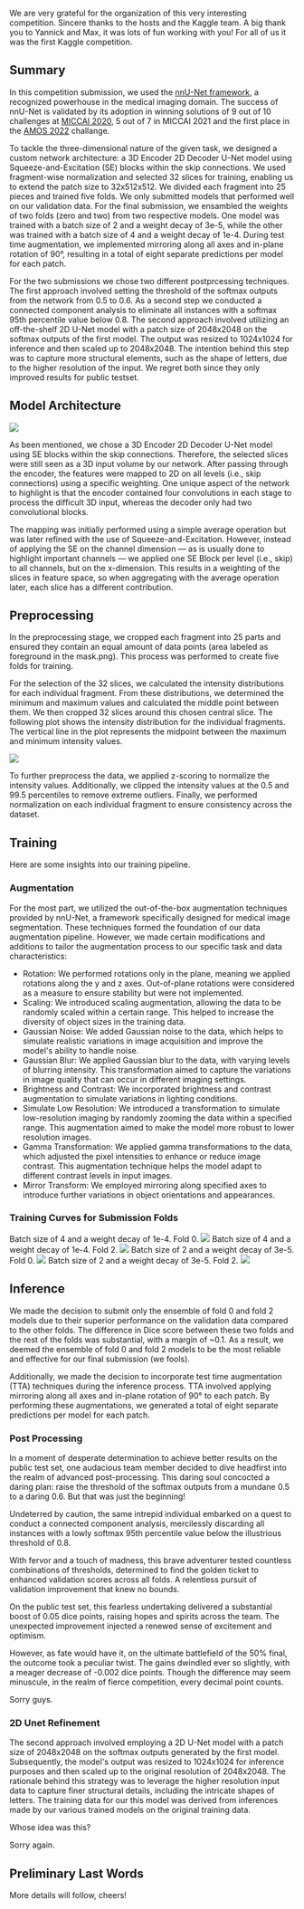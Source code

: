 We are very grateful for the organization of this very interesting competition. Sincere thanks to the hosts and the Kaggle team. A big thank you to Yannick and Max, it was lots of fun working with you! For all of us it was the first Kaggle competition. 

## Summary

In this competition submission, we used the [nnU-Net framework](https://github.com/MIC-DKFZ/nnUNet), a recognized powerhouse in the medical imaging domain. The success of nnU-Net is validated by its adoption in winning solutions of 9 out of 10 challenges at [MICCAI 2020](https://arxiv.org/abs/2101.00232), 5 out of 7 in MICCAI 2021 and the first place in the [AMOS 2022](https://amos22.grand-challenge.org/final-ranking/) challange.

To tackle the three-dimensional nature of the given task, we designed a custom network architecture: a 3D Encoder 2D Decoder U-Net model using Squeeze-and-Excitation (SE) blocks within the skip connections. We used fragment-wise normalization and selected 32 slices for training, enabling us to extend the patch size to 32x512x512. We divided each fragment into 25 pieces and trained five folds. We only submitted models that performed well on our validation data. For the final submission, we ensambled the weights of two folds (zero and two) from two respective models. One model was trained with a batch size of 2 and a weight decay of 3e-5, while the other was trained with a batch size of 4 and a weight decay of 1e-4. During test time augmentation, we implemented mirroring along all axes and in-plane rotation of 90°, resulting in a total of eight separate predictions per model for each patch. 

For the two submissions we chose two different postprcessing techniques. The first approach involved setting the threshold of the softmax outputs from the network from 0.5 to 0.6. As a second step we conducted a connected component analysis to eliminate all instances with a softmax 95th percentile value below 0.8. The second approach involved utilizing an off-the-shelf 2D U-Net model with a patch size of 2048x2048 on the softmax outputs of the first model. The output was resized to 1024x1024 for inference and then scaled up to 2048x2048. The intention behind this step was to capture more structural elements, such as the shape of letters, due to the higher resolution of the input. We regret both since they only improved results for public testset.

## Model Architecture

![](https://www.googleapis.com/download/storage/v1/b/kaggle-forum-message-attachments/o/inbox%2F6289140%2Fbf19626f416be872fbb0b56b92a6c585%2FModel.png?generation=1686847814703959&alt=media)

As been mentioned, we chose a 3D Encoder 2D Decoder U-Net model using SE blocks within the skip connections. Therefore, the selected slices were still seen as a 3D input volume by our network. After passing through the encoder, the features were mapped to 2D on all levels (i.e., skip connections) using a specific weighting. One unique aspect of the network to highlight is that the encoder contained four convolutions in each stage to process the difficult 3D input, whereas the decoder only had two convolutional blocks.

The mapping was initially performed using a simple average operation but was later refined with the use of Squeeze-and-Excitation. However, instead of applying the SE on the channel dimension — as is usually done to highlight important channels — we applied one SE Block per level (i.e., skip) to all channels, but on the x-dimension. This results in a weighting of the slices in feature space, so when aggregating with the average operation later, each slice has a different contribution.

## Preprocessing

In the preprocessing stage, we cropped each fragment into 25 parts and ensured they contain an equal amount of data points (area labeled as foreground in the mask.png). This process was performed to create five folds for training.

For the selection of the 32 slices, we calculated the intensity distributions for each individual fragment. From these distributions, we determined the minimum and maximum values and calculated the middle point between them. We then cropped 32 slices around this chosen central slice. The following plot shows the intensity distribution for the individual fragments. The vertical line in the plot represents the midpoint between the maximum and minimum intensity values.

![](https://www.googleapis.com/download/storage/v1/b/kaggle-forum-message-attachments/o/inbox%2F6289140%2F1fd4a8e4dbccd46f59d3ca92b19fb74d%2Fintesity_dist.png?generation=1686847846933995&alt=media)

To further preprocess the data, we applied z-scoring to normalize the intensity values. Additionally, we clipped the intensity values at the 0.5 and 99.5 percentiles to remove extreme outliers. Finally, we performed normalization on each individual fragment to ensure consistency across the dataset.

## Training

Here are some insights into our training pipeline.

### Augmentation

For the most part, we utilized the out-of-the-box augmentation techniques provided by nnU-Net, a framework specifically designed for medical image segmentation. These techniques formed the foundation of our data augmentation pipeline. However, we made certain modifications and additions to tailor the augmentation process to our specific task and data characteristics:

- Rotation: We performed rotations only in the plane, meaning we applied rotations along the y and z axes. Out-of-plane rotations were considered as a measure to ensure stability but were not implemented.
- Scaling: We introduced scaling augmentation, allowing the data to be randomly scaled within a certain range. This helped to increase the diversity of object sizes in the training data.
- Gaussian Noise: We added Gaussian noise to the data, which helps to simulate realistic variations in image acquisition and improve the model's ability to handle noise.
- Gaussian Blur: We applied Gaussian blur to the data, with varying levels of blurring intensity. This transformation aimed to capture the variations in image quality that can occur in different imaging settings.
- Brightness and Contrast: We incorporated brightness and contrast augmentation to simulate variations in lighting conditions.
- Simulate Low Resolution: We introduced a transformation to simulate low-resolution imaging by randomly zooming the data within a specified range. This augmentation aimed to make the model more robust to lower resolution images.
- Gamma Transformation: We applied gamma transformations to the data, which adjusted the pixel intensities to enhance or reduce image contrast. This augmentation technique helps the model adapt to different contrast levels in input images.
- Mirror Transform: We employed mirroring along specified axes to introduce further variations in object orientations and appearances.

### Training Curves for Submission Folds

Batch size of 4 and a weight decay of 1e-4. Fold 0.
![](https://www.googleapis.com/download/storage/v1/b/kaggle-forum-message-attachments/o/inbox%2F6289140%2Fb0086c8f134adc9b58a78097cec48151%2Fprogress_0_0.png?generation=1686847908240065&alt=media)
Batch size of 4 and a weight decay of 1e-4. Fold 2.
![](https://www.googleapis.com/download/storage/v1/b/kaggle-forum-message-attachments/o/inbox%2F6289140%2F5afa0a5b3cc9890b40155af6265c9617%2Fprogress_0_2.png?generation=1686847917423689&alt=media)
Batch size of 2 and a weight decay of 3e-5. Fold 0.
![](https://www.googleapis.com/download/storage/v1/b/kaggle-forum-message-attachments/o/inbox%2F6289140%2Facd870b03c91b9f4f6875b9d01a7858f%2Fprogress_1_0.png?generation=1686847926934043&alt=media)
Batch size of 2 and a weight decay of 3e-5. Fold 2.
![](https://www.googleapis.com/download/storage/v1/b/kaggle-forum-message-attachments/o/inbox%2F6289140%2F7cd38547bc3d2d76aa0050889c09ed2a%2Fprogress_1_2.png?generation=1686847935394605&alt=media)

## Inference

We made the decision to submit only the ensemble of fold 0 and fold 2 models due to their superior performance on the validation data compared to the other folds. The difference in Dice score between these two folds and the rest of the folds was substantial, with a margin of ~0.1. As a result, we deemed the ensemble of fold 0 and fold 2 models to be the most reliable and effective for our final submission (we fools).

Additionally, we made the decision to incorporate test time augmentation (TTA) techniques during the inference process. TTA involved applying mirroring along all axes and in-plane rotation of 90° to each patch. By performing these augmentations, we generated a total of eight separate predictions per model for each patch.

### Post Processing

In a moment of desperate determination to achieve better results on the public test set, one audacious team member decided to dive headfirst into the realm of advanced post-processing. This daring soul concocted a daring plan: raise the threshold of the softmax outputs from a mundane 0.5 to a daring 0.6. But that was just the beginning!

Undeterred by caution, the same intrepid individual embarked on a quest to conduct a connected component analysis, mercilessly discarding all instances with a lowly softmax 95th percentile value below the illustrious threshold of 0.8.

With fervor and a touch of madness, this brave adventurer tested countless combinations of thresholds, determined to find the golden ticket to enhanced validation scores across all folds. A relentless pursuit of validation improvement that knew no bounds.

On the public test set, this fearless undertaking delivered a substantial boost of 0.05 dice points, raising hopes and spirits across the team. The unexpected improvement injected a renewed sense of excitement and optimism.

However, as fate would have it, on the ultimate battlefield of the 50% final, the outcome took a peculiar twist. The gains dwindled ever so slightly, with a meager decrease of -0.002 dice points. Though the difference may seem minuscule, in the realm of fierce competition, every decimal point counts.

Sorry guys.

### 2D Unet Refinement 

The second approach involved employing a 2D U-Net model with a patch size of 2048x2048 on the softmax outputs generated by the first model. Subsequently, the model's output was resized to 1024x1024 for inference purposes and then scaled up to the original resolution of 2048x2048. The rationale behind this strategy was to leverage the higher resolution input data to capture finer structural details, including the intricate shapes of letters. The training data for our this model was derived from inferences made by our various trained models on the original training data.

Whose idea was this?

Sorry again.

## Preliminary Last Words

More details will follow, cheers!